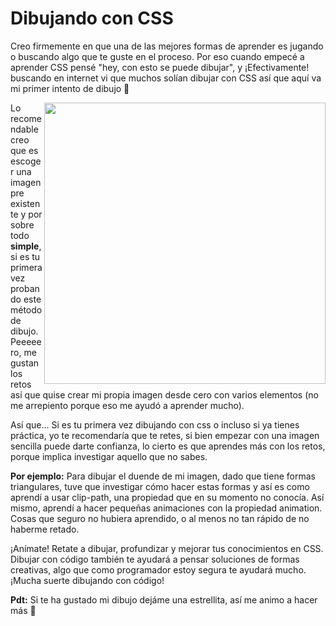 # Dibujando con CSS

Creo firmemente en que una de las mejores formas de aprender es jugando o buscando algo que te guste en el proceso.
Por eso cuando empecé a aprender CSS pensé "hey, con esto se puede dibujar", y ¡Efectivamente! buscando en internet vi que muchos solían dibujar con CSS así que aquí va mi primer intento de dibujo 🌱

<a href="https://codepen.io/CdMiu/pen/PoBGbQG">
  <img align="right" width="450" margin-top="40" src="https://i.ibb.co/h7YVHdt/ezgif-5-1fcb0ec654.gif%22%20alt=%22ezgif-5-1fcb0ec654">
</a>

Lo recomendable creo que es escoger una imagen pre existente y por sobre todo <strong>simple</strong>, si es tu primera vez probando este método de dibujo. Peeeeero, me gustan los retos así que quise crear mi propia imagen desde cero con varios elementos (no me arrepiento porque eso me ayudó a aprender mucho).

Así que... Si es tu primera vez dibujando con css o incluso si ya tienes práctica, yo te recomendaría que te retes, si bien empezar con una imagen sencilla puede darte confianza, lo cierto es que aprendes más con los retos, porque implica investigar aquello que no sabes. 

<strong>Por ejemplo:</strong> Para dibujar el duende de mi imagen, dado que tiene formas triangulares, tuve que investigar cómo hacer estas formas y así es como aprendí a usar clip-path, una propiedad que en su momento no conocía. Así mismo, aprendí a hacer pequeñas animaciones con la propiedad animation. Cosas que seguro no hubiera aprendido, o al menos no tan rápido de no haberme retado.

¡Anímate! Retate a dibujar, profundizar y mejorar tus conocimientos en CSS. Dibujar con código también te ayudará a pensar soluciones de formas creativas, algo que como programador estoy segura te ayudará mucho. ¡Mucha suerte dibujando con código! 

<strong>Pdt:</strong> Si te ha gustado mi dibujo dejáme una estrellita, así me animo a hacer más 🐳

